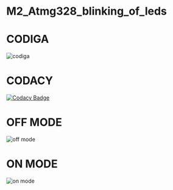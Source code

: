 # M2_Atmg328_blinking_of_leds
# CODIGA
![codiga](https://api.codiga.io/project/32880/score/svg)
# CODACY
[![Codacy Badge](https://app.codacy.com/project/badge/Grade/a15507ffac1d4774ab9dec86b64b1c82)](https://www.codacy.com/gh/ShaikLubnaKowsar/M2_Atmg328_blinking_of_leds/dashboard?utm_source=github.com&amp;utm_medium=referral&amp;utm_content=ShaikLubnaKowsar/M2_Atmg328_blinking_of_leds&amp;utm_campaign=Badge_Grade)






# OFF MODE
![off mode](https://user-images.githubusercontent.com/101508268/164138159-dbe05105-a5c9-4d5f-bcf6-bfca044fd730.png)
# ON MODE
![on mode](https://user-images.githubusercontent.com/101508268/164138569-cae65ee7-7734-44db-ab99-56f77b214520.png)


